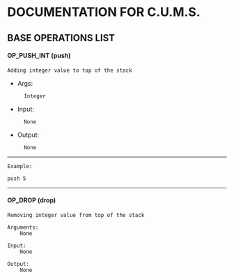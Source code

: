 # DOCUMENTATION FOR C.U.M.S.


## BASE OPERATIONS LIST

#### OP_PUSH_INT (push)

	Adding integer value to top of the stack
- Args:
	
		Integer
		
- Input: 
	
		None
		
- Output: 
	
		None
		
---
	Example:
	
	push 5



---
#### OP_DROP (drop) 

	Removing integer value from top of the stack
		
	Arguments:
		None
		
	Input:
		None
		
	Output:
		None

	  
